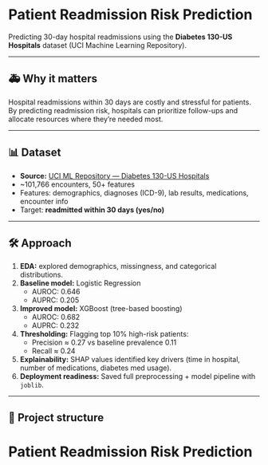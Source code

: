# Patient Readmission Risk Prediction

Predicting 30-day hospital readmissions using the **Diabetes 130-US Hospitals** dataset (UCI Machine Learning Repository).

---

## 🚑 Why it matters
Hospital readmissions within 30 days are costly and stressful for patients.  
By predicting readmission risk, hospitals can prioritize follow-ups and allocate resources where they’re needed most.

---

## 📊 Dataset
- **Source:** [UCI ML Repository — Diabetes 130-US Hospitals](https://archive.ics.uci.edu/ml/datasets/diabetes+130-us+hospitals+for+years+1999-2008)  
- ~101,766 encounters, 50+ features  
- Features: demographics, diagnoses (ICD-9), lab results, medications, encounter info  
- Target: **readmitted within 30 days (yes/no)**

---

## 🛠️ Approach
1. **EDA:** explored demographics, missingness, and categorical distributions.  
2. **Baseline model:** Logistic Regression  
   - AUROC: 0.646  
   - AUPRC: 0.205  
3. **Improved model:** XGBoost (tree-based boosting)  
   - AUROC: 0.682  
   - AUPRC: 0.232  
4. **Thresholding:** Flagging top 10% high-risk patients:  
   - Precision ≈ 0.27 vs baseline prevalence 0.11  
   - Recall ≈ 0.24  
5. **Explainability:** SHAP values identified key drivers (time in hospital, number of medications, diabetes med usage).  
6. **Deployment readiness:** Saved full preprocessing + model pipeline with `joblib`.

---

## 📂 Project structure
# Patient Readmission Risk Prediction
